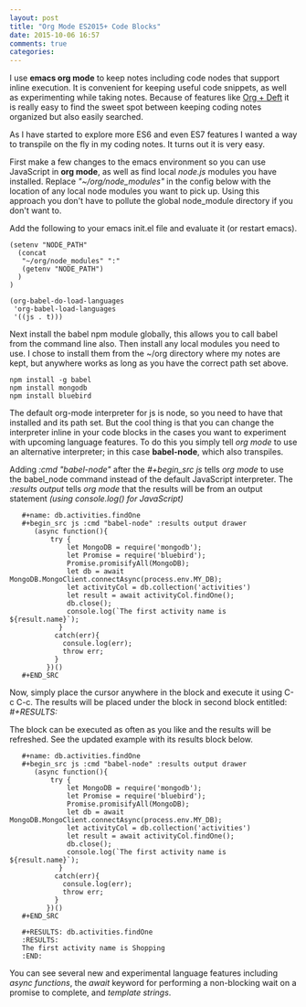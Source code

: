 ```yaml
---
layout: post
title: "Org Mode ES2015+ Code Blocks"
date: 2015-10-06 16:57
comments: true
categories: 
---
```

I use __emacs org mode__ to keep notes including code nodes that support inline execution.  It is convenient for keeping useful code snippets, as well as experimenting while taking notes.  Because of features like [Org + Deft](http://rwx.io/blog/2013/03/04/nvalt-and-emacs/) it is really easy to find the sweet spot between keeping coding notes organized but also easily searched. 

As I have started to explore more ES6 and even ES7 features I wanted a way to transpile on the fly in my coding notes. It turns out it is very easy.

First make a few changes to the emacs environment so you can use JavaScript in __org mode__, as well as find local _node.js_ modules you have installed. Replace _"~/org/node_modules"_ in the config below with the location of any local node modules you want to pick up. Using this approach you don't have to pollute the global node_module directory if you don't want to.

Add the following to your emacs init.el file and evaluate it (or restart emacs).

```
(setenv "NODE_PATH"
  (concat
   "~/org/node_modules" ":"
   (getenv "NODE_PATH")
  )
)

(org-babel-do-load-languages
 'org-babel-load-languages
 '((js . t)))
```
Next install the babel npm module globally, this allows you to call babel from the command line also. Then install any local modules you need to use. I chose to install them from the ~/org directory where my notes are kept, but anywhere works as long as you have the correct path set above.

```
npm install -g babel
npm install mongodb
npm install bluebird
```

The default  org-mode interpreter for js is node, so you need to have that installed and its path set. But the cool thing is that you can change the interpreter inline in your code blocks in the cases you want to experiment with upcoming language features. To do this you simply tell _org mode_ to use an alternative interpreter; in this case __babel-node__, which also transpiles.

Adding  _:cmd "babel-node"_   after the  _#+begin_src js_ tells _org mode_ to use the babel_node command instead of the default JavaScript interpreter. The _:results output_ tells _org mode_ that the results will be from an output statement _(using console.log() for JavaScript)_

 
       #+name: db.activities.findOne
       #+begin_src js :cmd "babel-node" :results output drawer
          (async function(){
              try {
                  let MongoDB = require('mongodb');
                  let Promise = require('bluebird');
                  Promise.promisifyAll(MongoDB);
                  let db = await MongoDB.MongoClient.connectAsync(process.env.MY_DB);
                  let activityCol = db.collection('activities')
                  let result = await activityCol.findOne();
                  db.close();
                  console.log(`The first activity name is ${result.name}`);
                }
               catch(err){
                 consule.log(err);
                 throw err;
               }
             })()
       #+END_SRC
 
Now, simply place the cursor anywhere in the block and execute it using C-c C-c. The results will be placed under the block in second block entitled: _#+RESULTS:_

The block can be executed as often as you like and the results will be refreshed. See the updated example with its results block below.
 
       #+name: db.activities.findOne
       #+begin_src js :cmd "babel-node" :results output drawer
          (async function(){
              try {
                  let MongoDB = require('mongodb');
                  let Promise = require('bluebird');
                  Promise.promisifyAll(MongoDB);
                  let db = await MongoDB.MongoClient.connectAsync(process.env.MY_DB);
                  let activityCol = db.collection('activities')
                  let result = await activityCol.findOne();
                  db.close();
                  console.log(`The first activity name is ${result.name}`);
                }
               catch(err){
                 consule.log(err);
                 throw err;
               }
             })()
       #+END_SRC

       #+RESULTS: db.activities.findOne
       :RESULTS:
       The first activity name is Shopping
       :END:

You can see several new and experimental language features including _async functions_, the _await_ keyword for performing a non-blocking wait on a promise to complete, and _template strings_.